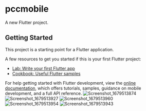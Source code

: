 # pccmobile

A new Flutter project.

## Getting Started

This project is a starting point for a Flutter application.

A few resources to get you started if this is your first Flutter project:

- [Lab: Write your first Flutter app](https://docs.flutter.dev/get-started/codelab)
- [Cookbook: Useful Flutter samples](https://docs.flutter.dev/cookbook)

For help getting started with Flutter development, view the
[online documentation](https://docs.flutter.dev/), which offers tutorials,
samples, guidance on mobile development, and a full API reference.
![Screenshot_1679513874](https://user-images.githubusercontent.com/121876940/227017627-886176a1-bdd4-4db0-b9f7-ffb02429bb25.png)
![Screenshot_1679513927](https://user-images.githubusercontent.com/121876940/227017898-fd202e26-69cc-46b0-97b2-0289e1ba7e08.png)
![Screenshot_1679513960](https://user-images.githubusercontent.com/121876940/227017911-a903f759-b311-402e-ac4f-7e969df61102.png)
![Screenshot_1679513954](https://user-images.githubusercontent.com/121876940/227017926-a314ad41-c883-4286-a1d8-215804ddb84c.png)
![Screenshot_1679513943](https://user-images.githubusercontent.com/121876940/227017942-60d090ef-14df-4485-a86b-ef3912f76a5b.png)
